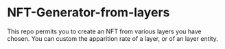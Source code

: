 # NFT-Generator-from-layers
 This repo permits you to create an NFT from various layers you have chosen. You can custom the apparition rate of a layer, or of an layer entity.
